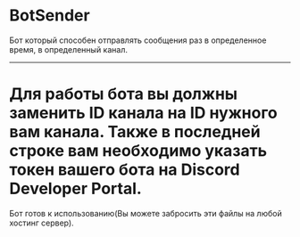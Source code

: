 # BotSender
Бот который способен отправлять сообщения раз в определенное время, в определенный канал. 

-----------------------------

# Для работы бота вы должны заменить ID канала на ID нужного вам канала. Также в последней строке вам необходимо указать токен вашего бота на Discord Developer Portal.

Бот готов к использованию(Вы можете забросить эти файлы на любой хостинг сервер).

